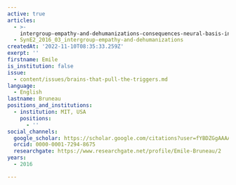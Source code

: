 ```yaml
---
active: true
articles:
  - >-
    intergroup-empathy-and-dehumanizations-consequences-neural-basis-intervention
  - SynE2_2016_03_intergroup-empathy-and-dehumanizations
createdAt: '2022-11-10T08:35:33.259Z'
exerpt: ''
firstname: Emile
is_institution: false
issue:
  - content/issues/brains-that-pull-the-triggers.md
language:
  - English
lastname: Bruneau
positions_and_institutions:
  - institution: MIT, USA
    positions:
      - ''
social_channels:
  google_scholar: https://scholar.google.com/citations?user=fYBDZGgAAAAJ&hl=en
  orcid: 0000-0001-7294-8675
  researchgate: https://www.researchgate.net/profile/Emile-Bruneau/2
years:
  - 2016

---
```

